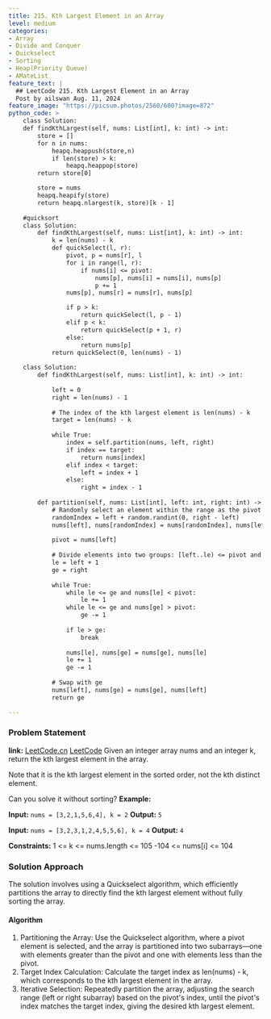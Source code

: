 ```yaml
---
title: 215. Kth Largest Element in an Array
level: medium
categories:
- Array
- Divide and Conquer
- Quickselect
- Sorting
- Heap(Priority Queue)
- AMateList
feature_text: |
  ## LeetCode 215. Kth Largest Element in an Array
  Post by ailswan Aug. 11, 2024
feature_image: "https://picsum.photos/2560/600?image=872"
python_code: >
    class Solution:
    def findKthLargest(self, nums: List[int], k: int) -> int:
        store = []
        for n in nums:
            heapq.heappush(store,n)
            if len(store) > k:
                heapq.heappop(store)
        return store[0]

        store = nums
        heapq.heapify(store)
        return heapq.nlargest(k, store)[k - 1]
    
    #quicksort 
    class Solution:
        def findKthLargest(self, nums: List[int], k: int) -> int:
            k = len(nums) - k 
            def quickSelect(l, r):
                pivot, p = nums[r], l
                for i in range(l, r):
                    if nums[i] <= pivot:
                        nums[p], nums[i] = nums[i], nums[p]
                        p += 1
                nums[p], nums[r] = nums[r], nums[p]

                if p > k:
                    return quickSelect(l, p - 1)
                elif p < k:
                    return quickSelect(p + 1, r)
                else:
                    return nums[p]
            return quickSelect(0, len(nums) - 1)
      
    class Solution:
        def findKthLargest(self, nums: List[int], k: int) -> int:
    
            left = 0
            right = len(nums) - 1
            
            # The index of the kth largest element is len(nums) - k
            target = len(nums) - k
            
            while True:
                index = self.partition(nums, left, right)
                if index == target:
                    return nums[index]
                elif index < target:
                    left = index + 1
                else:
                    right = index - 1
        
        def partition(self, nums: List[int], left: int, right: int) -> int:
            # Randomly select an element within the range as the pivot
            randomIndex = left + random.randint(0, right - left)
            nums[left], nums[randomIndex] = nums[randomIndex], nums[left]
            
            pivot = nums[left]
            
            # Divide elements into two groups: [left..le) <= pivot and (ge..right] >= pivot
            le = left + 1
            ge = right
            
            while True:
                while le <= ge and nums[le] < pivot:
                    le += 1
                while le <= ge and nums[ge] > pivot:
                    ge -= 1
                
                if le > ge:
                    break
                
                nums[le], nums[ge] = nums[ge], nums[le]
                le += 1
                ge -= 1
            
            # Swap with ge
            nums[left], nums[ge] = nums[ge], nums[left]
            return ge

---
```


### Problem Statement
**link:**
[LeetCode.cn](https://leetcode.cn/problems/excel-sheet-column-title/)
[LeetCode](https://leetcode.com/excel-sheet-column-title/)
Given an integer array nums and an integer k, return the kth largest element in the array.

Note that it is the kth largest element in the sorted order, not the kth distinct element.

Can you solve it without sorting?
**Example:**

**Input:** `nums = [3,2,1,5,6,4], k = 2`
**Output:** `5`

**Input:** `nums = [3,2,3,1,2,4,5,5,6], k = 4`
**Output:** `4`

**Constraints:**
1 <= k <= nums.length <= 105
-104 <= nums[i] <= 104

### Solution Approach
The solution involves using a Quickselect algorithm, which efficiently partitions the array to directly find the kth largest element without fully sorting the array.

#### Algorithm
1. Partitioning the Array: Use the Quickselect algorithm, where a pivot element is selected, and the array is partitioned into two subarrays—one with elements greater than the pivot and one with elements less than the pivot.
2. Target Index Calculation: Calculate the target index as len(nums) - k, which corresponds to the kth largest element in the array.
3. Iterative Selection: Repeatedly partition the array, adjusting the search range (left or right subarray) based on the pivot's index, until the pivot's index matches the target index, giving the desired kth largest element.